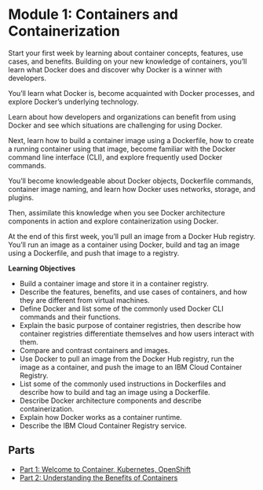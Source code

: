 # Module 1: Containers and Containerization

Start your first week by learning about container concepts, features, use cases, and benefits. Building on your new knowledge of containers, you’ll learn what Docker does and discover why Docker is a winner with developers. 

You’ll learn what Docker is, become acquainted with Docker processes, and explore Docker’s underlying technology. 

Learn about how developers and organizations can benefit from using Docker and see which situations are challenging for using Docker. 

Next, learn how to build a container image using a Dockerfile, how to create a running container using that image, become familiar with the Docker command line interface (CLI), and explore frequently used Docker commands. 

You’ll become knowledgeable about Docker objects, Dockerfile commands, container image naming, and learn how Docker uses networks, storage, and plugins. 

Then, assimilate this knowledge when you see Docker architecture components in action and explore containerization using Docker. 

At the end of this first week, you’ll pull an image from a Docker Hub registry. You’ll run an image as a container using Docker, build and tag an image using a Dockerfile, and push that image to a registry. 

**Learning Objectives**

- Build a container image and store it in a container registry.
- Describe the features, benefits, and use cases of containers, and how they are different from virtual machines.
- Define Docker and list some of the commonly used Docker CLI commands and their functions.
- Explain the basic purpose of container registries, then describe how container registries differentiate themselves and how users interact with them.
- Compare and contrast containers and images.
- Use Docker to pull an image from the Docker Hub registry, run the image as a container, and push the image to an IBM Cloud Container Registry.
- List some of the commonly used instructions in Dockerfiles and describe how to build and tag an image using a Dockerfile.
- Describe Docker architecture components and describe containerization.
- Explain how Docker works as a container runtime.
- Describe the IBM Cloud Container Registry service.

## Parts

- [Part 1: Welcome to Container, Kubernetes, OpenShift](part01_welcome-to-container-kubernetes-openshift/index.md)
- [Part 2: Understanding the Benefits of Containers](part02-understanding-the-benefits-of-containers/index.md)